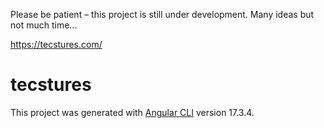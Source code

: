 Please be patient – this project is still under development. Many ideas but not much time...

https://tecstures.com/

# tecstures

This project was generated with [Angular CLI](https://github.com/angular/angular-cli) version 17.3.4.
